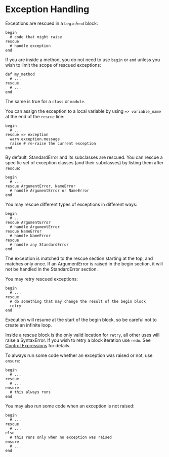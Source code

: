 # Exception Handling

Exceptions are rescued in a `begin`/`end` block:

    begin
      # code that might raise
    rescue
      # handle exception
    end

If you are inside a method, you do not need to use `begin` or `end` unless you
wish to limit the scope of rescued exceptions:

    def my_method
      # ...
    rescue
      # ...
    end

The same is true for a `class` or `module`.

You can assign the exception to a local variable by using `=> variable_name`
at the end of the `rescue` line:

    begin
      # ...
    rescue => exception
      warn exception.message
      raise # re-raise the current exception
    end

By default, StandardError and its subclasses are rescued.  You can rescue a
specific set of exception classes (and their subclasses) by listing them after
`rescue`:

    begin
      # ...
    rescue ArgumentError, NameError
      # handle ArgumentError or NameError
    end

You may rescue different types of exceptions in different ways:

    begin
      # ...
    rescue ArgumentError
      # handle ArgumentError
    rescue NameError
      # handle NameError
    rescue
      # handle any StandardError
    end

The exception is matched to the rescue section starting at the top, and
matches only once.  If an ArgumentError is raised in the begin section, it
will not be handled in the StandardError section.

You may retry rescued exceptions:

    begin
      # ...
    rescue
      # do something that may change the result of the begin block
      retry
    end

Execution will resume at the start of the begin block, so be careful not to
create an infinite loop.

Inside a rescue block is the only valid location for `retry`, all other uses
will raise a SyntaxError.  If you wish to retry a block iteration use `redo`.
See [Control Expressions](rdoc-ref:syntax/control_expressions.rdoc) for
details.

To always run some code whether an exception was raised or not, use `ensure`:

    begin
      # ...
    rescue
      # ...
    ensure
      # this always runs
    end

You may also run some code when an exception is not raised:

    begin
      # ...
    rescue
      # ...
    else
      # this runs only when no exception was raised
    ensure
      # ...
    end
